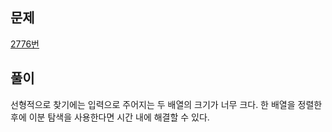 ## 문제
[2776번](https://www.acmicpc.net/problem/2776)

## 풀이
선형적으로 찾기에는 입력으로 주어지는 두 배열의 크기가 너무 크다. 한 배열을 정렬한 후에 이분 탐색을 사용한다면 시간 내에 해결할 수 있다.

